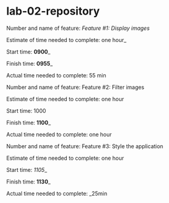 # lab-02-repository
Number and name of feature: _Feature #1: Display images_

Estimate of time needed to complete: one hour_

Start time: __0900___

Finish time: __0955___

Actual time needed to complete: 55 min


Number and name of feature: Feature #2: Filter images

Estimate of time needed to complete: one hour

Start time: 1000

Finish time: __1100___

Actual time needed to complete: one hour



Number and name of feature: Feature #3: Style the application

Estimate of time needed to complete: one hour

Start time: _1105__

Finish time: __1130___

Actual time needed to complete: _25min